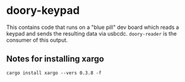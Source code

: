 # doory-keypad

This contains code that runs on a "blue pill" dev board which reads
a keypad and sends the resulting data via usbcdc. `doory-reader`
is the consumer of this output.

## Notes for installing xargo

```
cargo install xargo --vers 0.3.8 -f
```
